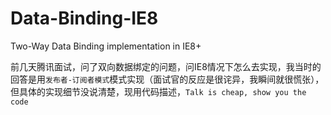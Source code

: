# Data-Binding-IE8
Two-Way Data Binding implementation in IE8+

前几天腾讯面试，问了双向数据绑定的问题，问IE8情况下怎么去实现，我当时的回答是用`发布者-订阅者模式`模式实现（面试官的反应是很诧异，我瞬间就很慌张），但具体的实现细节没说清楚，现用代码描述，`Talk is cheap, show you the code`

